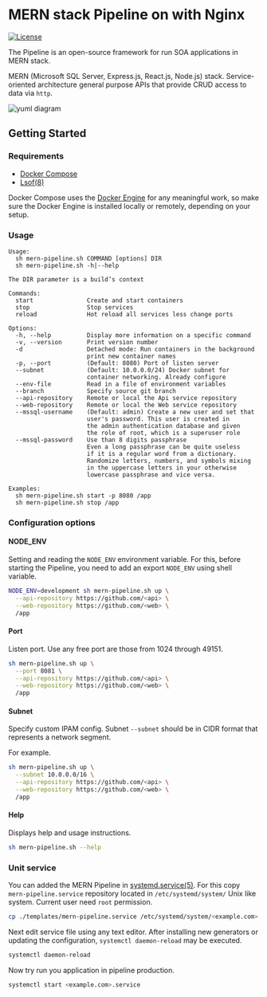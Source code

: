# MERN stack Pipeline on with Nginx

[![License](https://img.shields.io/npm/l/express.svg)](https://github.com/woodger/mern-pipeline/blob/master/LICENSE)

The Pipeline is an open-source framework for run SOA applications in MERN stack.

MERN (Microsoft SQL Server, Express.js, React.js, Node.js) stack. Service-oriented architecture general purpose APIs that provide CRUD access to data via `http`.

![yuml diagram](http://yuml.me/diagram/scruffy;dir:LR/class/[Nginx]->[api|Express{bg:yellowgreen}],[Nginx]->[web|React{bg:yellow}],[api|Express]->[mssql|SQL_Server],[api|Express]->[Storage{bg:lightsteelblue}])

## Getting Started

### Requirements

- [Docker Compose](https://docs.docker.com/compose/install/)
- [Lsof(8)](https://man7.org/linux/man-pages/man8/lsof.8.html)

Docker Compose uses the [Docker Engine](https://docs.docker.com/get-docker/) for any meaningful work, so make sure the Docker Engine is installed locally or remotely, depending on your setup.

### Usage

```
Usage:
  sh mern-pipeline.sh COMMAND [options] DIR
  sh mern-pipeline.sh -h|--help

The DIR parameter is a build’s context

Commands:
  start               Create and start containers
  stop                Stop services
  reload              Hot reload all services less change ports

Options:
  -h, --help          Display more information on a specific command
  -v, --version       Print version number
  -d                  Detached mode: Run containers in the background
                      print new container names
  -p, --port          (Default: 8080) Port of listen server
  --subnet            (Default: 10.0.0.0/24) Docker subnet for
                      container networking. Already configure
  --env-file          Read in a file of environment variables
  --branch            Specify source git branch
  --api-repository    Remote or local the Api service repository
  --web-repository    Remote or local the Web service repository
  --mssql-username    (Default: admin) Create a new user and set that
                      user's password. This user is created in
                      the admin authentication database and given
                      the role of root, which is a superuser role
  --mssql-password    Use than 8 digits passphrase
                      Even a long passphrase can be quite useless
                      if it is a regular word from a dictionary.
                      Randomize letters, numbers, and symbols mixing
                      in the uppercase letters in your otherwise
                      lowercase passphrase and vice versa.

Examples:
  sh mern-pipeline.sh start -p 8080 /app
  sh mern-pipeline.sh stop /app
```

### Configuration options

#### NODE_ENV

Setting and reading the `NODE_ENV` environment variable. For this, before starting the Pipeline, you need to add an export `NODE_ENV` using shell variable.

```sh
NODE_ENV=development sh mern-pipeline.sh up \
  --api-repository https://github.com/<api> \
  --web-repository https://github.com/<web> \
  /app
```

#### Port

Listen port. Use any free port are those from 1024 through 49151.

```sh
sh mern-pipeline.sh up \
  --port 8081 \
  --api-repository https://github.com/<api> \
  --web-repository https://github.com/<web> \
  /app
```

#### Subnet

Specify custom IPAM config. Subnet `--subnet` should be in CIDR format that represents a network segment.

For example.

```sh
sh mern-pipeline.sh up \
  --subnet 10.0.0.0/16 \
  --api-repository https://github.com/<api> \
  --web-repository https://github.com/<web> \
  /app
```

#### Help

Displays help and usage instructions.

```sh
sh mern-pipeline.sh --help
```

### Unit service

You can added the MERN Pipeline in [systemd.service(5)](https://man7.org/linux/man-pages/man5/systemd.service.5.html). For this copy `mern-pipeline.service` repository located in `/etc/systemd/system/` Unix like system.
Current user need `root` permission.

```sh
cp ./templates/mern-pipeline.service /etc/systemd/system/<example.com>.service
```

Next edit service file using any text editor. After installing new generators or updating the configuration, `systemctl daemon-reload` may be executed.

```sh
systemctl daemon-reload
```

Now try run you application in pipeline production.

```sh
systemctl start <example.com>.service
```
